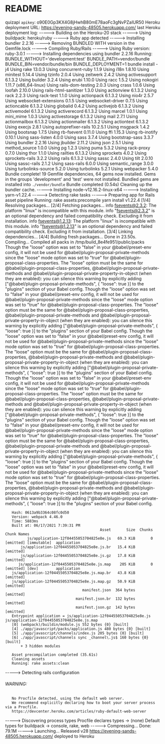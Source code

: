 # README

quizapi `apikey`: o90E0Gp3KX4G8jHwhB80mE78aoFc3gNvPZaIUR50
Heroku deployment URL: https://evening-sands-48505.herokuapp.com/
last Heroku deployment log: 
-----> Building on the Heroku-20 stack
-----> Using buildpack: heroku/ruby
-----> Ruby app detected
-----> Installing bundler 2.2.16
-----> Removing BUNDLED WITH version in the Gemfile.lock
-----> Compiling Ruby/Rails
-----> Using Ruby version: ruby-3.0.1
-----> Installing dependencies using bundler 2.2.16
       Running: BUNDLE_WITHOUT='development:test' BUNDLE_PATH=vendor/bundle BUNDLE_BIN=vendor/bundle/bin BUNDLE_DEPLOYMENT=1 bundle install -j4
       Using rake 13.0.3
       Using concurrent-ruby 1.1.9
       Using i18n 1.8.10
       Using minitest 5.14.4
       Using tzinfo 2.0.4
       Using zeitwerk 2.4.2
       Using activesupport 6.1.3.2
       Using builder 3.2.4
       Using erubi 1.10.0
       Using racc 1.5.2
       Using nokogiri 1.11.7 (x86_64-linux)
       Using rails-dom-testing 2.0.3
       Using crass 1.0.6
       Using loofah 2.10.0
       Using rails-html-sanitizer 1.3.0
       Using actionview 6.1.3.2
       Using rack 2.2.3
       Using rack-test 1.1.0
       Using actionpack 6.1.3.2
       Using nio4r 2.5.7
       Using websocket-extensions 0.1.5
       Using websocket-driver 0.7.5
       Using actioncable 6.1.3.2
       Using globalid 0.4.2
       Using activejob 6.1.3.2
       Using activemodel 6.1.3.2
       Using activerecord 6.1.3.2
       Using marcel 1.0.1
       Using mini_mime 1.0.3
       Using activestorage 6.1.3.2
       Using mail 2.7.1
       Using actionmailbox 6.1.3.2
       Using actionmailer 6.1.3.2
       Using actiontext 6.1.3.2
       Using execjs 2.8.1
       Using autoprefixer-rails 10.2.5.1
       Using msgpack 1.4.2
       Using bootsnap 1.7.5
       Using rb-fsevent 0.11.0
       Using ffi 1.15.3
       Using rb-inotify 0.10.1
       Using sass-listen 4.0.0
       Using sass 3.7.4
       Using bootstrap-sass 3.3.7
       Using bundler 2.2.16
       Using jbuilder 2.11.2
       Using json 2.5.1
       Using method_source 1.0.0
       Using pg 1.2.3
       Using puma 5.3.2
       Using rack-proxy 0.7.0
       Using thor 1.1.0
       Using railties 6.1.3.2
       Using sprockets 4.0.2
       Using sprockets-rails 3.2.2
       Using rails 6.1.3.2
       Using sassc 2.4.0
       Using tilt 2.0.10
       Using sassc-rails 2.1.2
       Using sass-rails 6.0.0
       Using semantic_range 3.0.0
       Using turbolinks-source 5.2.0
       Using turbolinks 5.2.1
       Using webpacker 5.4.0
       Bundle complete! 19 Gemfile dependencies, 64 gems now installed.
       Gems in the groups 'development' and 'test' were not installed.
       Bundled gems are installed into `./vendor/bundle`
       Bundle completed (0.54s)
       Cleaning up the bundler cache.
-----> Installing node-v12.16.2-linux-x64
-----> Installing yarn-v1.22.4
-----> Detecting rake tasks
-----> Preparing app for Rails asset pipeline
       Running: rake assets:precompile
       yarn install v1.22.4
       [1/4] Resolving packages...
       [2/4] Fetching packages...
       info fsevents@2.3.2: The platform "linux" is incompatible with this module.
       info "fsevents@2.3.2" is an optional dependency and failed compatibility check. Excluding it from installation.
       info fsevents@1.2.13: The platform "linux" is incompatible with this module.
       info "fsevents@1.2.13" is an optional dependency and failed compatibility check. Excluding it from installation.
       [3/4] Linking dependencies...
       [4/4] Building fresh packages...
       Done in 23.50s.
       Compiling...
       Compiled all packs in /tmp/build_8e4fe951/public/packs
       Though the "loose" option was set to "false" in your @babel/preset-env config, it will not be used for @babel/plugin-proposal-private-methods since the "loose" mode option was set to "true" for @babel/plugin-proposal-class-properties.
       The "loose" option must be the same for @babel/plugin-proposal-class-properties, @babel/plugin-proposal-private-methods and @babel/plugin-proposal-private-property-in-object (when they are enabled): you can silence this warning by explicitly adding
       	["@babel/plugin-proposal-private-methods", { "loose": true }]
       to the "plugins" section of your Babel config.
       Though the "loose" option was set to "false" in your @babel/preset-env config, it will not be used for @babel/plugin-proposal-private-methods since the "loose" mode option was set to "true" for @babel/plugin-proposal-class-properties.
       The "loose" option must be the same for @babel/plugin-proposal-class-properties, @babel/plugin-proposal-private-methods and @babel/plugin-proposal-private-property-in-object (when they are enabled): you can silence this warning by explicitly adding
       	["@babel/plugin-proposal-private-methods", { "loose": true }]
       to the "plugins" section of your Babel config.
       Though the "loose" option was set to "false" in your @babel/preset-env config, it will not be used for @babel/plugin-proposal-private-methods since the "loose" mode option was set to "true" for @babel/plugin-proposal-class-properties.
       The "loose" option must be the same for @babel/plugin-proposal-class-properties, @babel/plugin-proposal-private-methods and @babel/plugin-proposal-private-property-in-object (when they are enabled): you can silence this warning by explicitly adding
       	["@babel/plugin-proposal-private-methods", { "loose": true }]
       to the "plugins" section of your Babel config.
       Though the "loose" option was set to "false" in your @babel/preset-env config, it will not be used for @babel/plugin-proposal-private-methods since the "loose" mode option was set to "true" for @babel/plugin-proposal-class-properties.
       The "loose" option must be the same for @babel/plugin-proposal-class-properties, @babel/plugin-proposal-private-methods and @babel/plugin-proposal-private-property-in-object (when they are enabled): you can silence this warning by explicitly adding
       	["@babel/plugin-proposal-private-methods", { "loose": true }]
       to the "plugins" section of your Babel config.
       Though the "loose" option was set to "false" in your @babel/preset-env config, it will not be used for @babel/plugin-proposal-private-methods since the "loose" mode option was set to "true" for @babel/plugin-proposal-class-properties.
       The "loose" option must be the same for @babel/plugin-proposal-class-properties, @babel/plugin-proposal-private-methods and @babel/plugin-proposal-private-property-in-object (when they are enabled): you can silence this warning by explicitly adding
       	["@babel/plugin-proposal-private-methods", { "loose": true }]
       to the "plugins" section of your Babel config.
       Though the "loose" option was set to "false" in your @babel/preset-env config, it will not be used for @babel/plugin-proposal-private-methods since the "loose" mode option was set to "true" for @babel/plugin-proposal-class-properties.
       The "loose" option must be the same for @babel/plugin-proposal-class-properties, @babel/plugin-proposal-private-methods and @babel/plugin-proposal-private-property-in-object (when they are enabled): you can silence this warning by explicitly adding
       	["@babel/plugin-proposal-private-methods", { "loose": true }]
       to the "plugins" section of your Babel config.
       
       Hash: 0613a9b3364c08fc0d50
       Version: webpack 4.46.0
       Time: 5883ms
       Built at: 06/17/2021 7:39:31 PM
                                               Asset       Size  Chunks                         Chunk Names
              js/application-12f04455053704825e8e.js   69.3 KiB       0  [emitted] [immutable]  application
           js/application-12f04455053704825e8e.js.br   15.4 KiB          [emitted]              
           js/application-12f04455053704825e8e.js.gz   17.8 KiB          [emitted]              
          js/application-12f04455053704825e8e.js.map    205 KiB       0  [emitted] [dev]        application
       js/application-12f04455053704825e8e.js.map.br   43.8 KiB          [emitted]              
       js/application-12f04455053704825e8e.js.map.gz   50.9 KiB          [emitted]              
                                       manifest.json  364 bytes          [emitted]              
                                    manifest.json.br  132 bytes          [emitted]              
                                    manifest.json.gz  142 bytes          [emitted]              
       Entrypoint application = js/application-12f04455053704825e8e.js js/application-12f04455053704825e8e.js.map
       [0] (webpack)/buildin/module.js 552 bytes {0} [built]
       [4] ./app/javascript/packs/application.js 480 bytes {0} [built]
       [5] ./app/javascript/channels/index.js 205 bytes {0} [built]
       [6] ./app/javascript/channels sync _channel\.js$ 160 bytes {0} [built]
           + 3 hidden modules
       
       Asset precompilation completed (35.61s)
       Cleaning assets
       Running: rake assets:clean
-----> Detecting rails configuration
###### WARNING:
       No Procfile detected, using the default web server.
       We recommend explicitly declaring how to boot your server process via a Procfile.
       https://devcenter.heroku.com/articles/ruby-default-web-server
-----> Discovering process types
       Procfile declares types     -> (none)
       Default types for buildpack -> console, rake, web
-----> Compressing...
       Done: 79.1M
-----> Launching...
       Released v28
       https://evening-sands-48505.herokuapp.com/ deployed to Heroku


